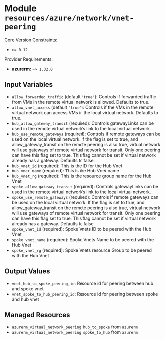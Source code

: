 
# Module `resources/azure/network/vnet-peering`

Core Version Constraints:
* `>= 0.12`

Provider Requirements:
* **azurerm:** `~> 1.32.0`

## Input Variables
* `allow_forwarded_traffic` (default `"true"`): Controls if forwarded traffic from VMs in the remote virtual network is allowed. Defaults to true.
* `allow_vnet_access` (default `"true"`): Controls if the VMs in the remote virtual network can access VMs in the local virtual network. Defaults to true.
* `hub_allow_gateway_transit` (required): Controls gatewayLinks can be used in the remote virtual network’s link to the local virtual network.
* `hub_use_remote_gateways` (required): Controls if remote gateways can be used on the local virtual network. If the flag is set to true, and allow_gateway_transit on the remote peering is also true, virtual network will use gateways of remote virtual network for transit. Only one peering can have this flag set to true. This flag cannot be set if virtual network already has a gateway. Defaults to false.
* `hub_vnet_id` (required): This is the ID for the Hub Vnet
* `hub_vnet_name` (required): This is the Hub Vnet name
* `hub_vnet_rg` (required): This is the resource group name for the Hub Vnet
* `spoke_allow_gateway_transit` (required): Controls gatewayLinks can be used in the remote virtual network’s link to the local virtual network.
* `spoke_use_remote_gateways` (required): Controls if remote gateways can be used on the local virtual network. If the flag is set to true, and allow_gateway_transit on the remote peering is also true, virtual network will use gateways of remote virtual network for transit. Only one peering can have this flag set to true. This flag cannot be set if virtual network already has a gateway. Defaults to false.
* `spoke_vnet_id` (required): Spoke Vnets ID to be peered with the Hub Vnet
* `spoke_vnet_name` (required): Spoke Vnets Name to be peered with the Hub Vnet
* `spoke_vnet_rg` (required): Spoke Vnets resource Group to be peered with the Hub Vnet

## Output Values
* `vnet_hub_to_spoke_peering_id`: Resource id for peering between hub and spoke vnet
* `vnet_spoke_to_hub_peering_id`: Resource id for peering between spoke and hub vnet

## Managed Resources
* `azurerm_virtual_network_peering.hub_to_spoke` from `azurerm`
* `azurerm_virtual_network_peering.spoke_to_hub` from `azurerm`

